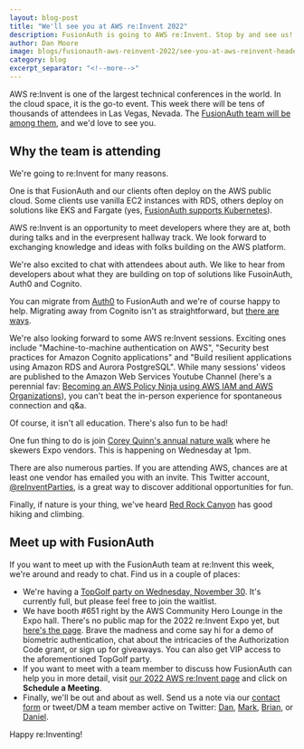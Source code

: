 ```yaml
---
layout: blog-post
title: "We'll see you at AWS re:Invent 2022"
description: FusionAuth is going to AWS re:Invent. Stop by and see us!
author: Dan Moore
image: blogs/fusionauth-aws-reinvent-2022/see-you-at-aws-reinvent-header-image.png
category: blog
excerpt_separator: "<!--more-->"
---
```


AWS re:Invent is one of the largest technical conferences in the world. In the cloud space, it is the go-to event. This week there will be tens of thousands of attendees in Las Vegas, Nevada. The [FusionAuth team will be among them](/aws-reinvent22), and we'd love to see you.

<!--more-->

## Why the team is attending

We're going to re:Invent for many reasons.

One is that FusionAuth and our clients often deploy on the AWS public cloud. Some clients use vanilla EC2 instances with RDS, others deploy on solutions like EKS and Fargate (yes, [FusionAuth supports Kubernetes](/docs/v1/tech/installation-guide/kubernetes/fusionauth-deployment)).

AWS re:Invent is an opportunity to meet developers where they are at, both during talks and in the everpresent hallway track. We look forward to exchanging knowledge and ideas with folks building on the AWS platform.

We're also excited to chat with attendees about auth. We like to hear from developers about what they are building on top of solutions like FusoinAuth, Auth0 and Cognito.

You can migrate from [Auth0](/docs/v1/tech/migration-guide/auth0) to FusionAuth and we're of course happy to help. Migrating away from Cognito isn't as straightforward, but [there are ways](/docs/v1/tech/migration-guide/cognito).

We're also looking forward to some AWS re:Invent sessions. Exciting ones include "Machine-to-machine authentication on AWS", "Security best practices for Amazon Cognito applications" and "Build resilient applications using Amazon RDS and Aurora PostgreSQL". While many sessions' videos are published to the Amazon Web Services Youtube Channel (here's a perennial fav: [Becoming an AWS Policy Ninja using AWS IAM and AWS Organizations](https://www.youtube.com/watch?v=hETtXCqX_Zc)), you can't beat the in-person experience for spontaneous connection and q&a.

Of course, it isn't all education. There's also fun to be had!

One fun thing to do is join [Corey Quinn's annual nature walk](https://www.lastweekinaws.com/blog/aws-re-invent-what-you-actually-need-to-know-before-you-go/) where he skewers Expo vendors. This is happening on Wednesday at 1pm.

There are also numerous parties. If you are attending AWS, chances are at least one vendor has emailed you with an invite. This Twitter account, [@reInventParties](https://twitter.com/reInventParties/), is a great way to discover additional opportunities for fun.

Finally, if nature is your thing, we've heard [Red Rock Canyon](https://www.blm.gov/programs/national-conservation-lands/nevada/red-rock-canyon) has good hiking and climbing.

## Meet up with FusionAuth

If you want to meet up with the FusionAuth team at re:Invent this week, we're around and ready to chat. Find us in a couple of places:

* We're having a [TopGolf party on Wednesday, November 30](https://www.eventbrite.com/e/golf-drinks-memes-afterparty-fusionauth-tickets-461066320777). It's currently full, but please feel free to join the waitlist.
* We have booth #651 right by the AWS Community Hero Lounge in the Expo hall. There's no public map for the 2022 re:Invent Expo yet, but [here's the page](https://reinvent.awsevents.com/learn/expo/). Brave the madness and come say hi for a demo of biometric authentication, chat about the intricacies of the Authorization Code grant, or sign up for giveaways. You can also get VIP access to the aforementioned TopGolf party.
* If you want to meet with a team member to discuss how FusionAuth can help you in more detail, visit [our 2022 AWS re:Invent page](/aws-reinvent22) and click on **Schedule a Meeting**.
* Finally, we'll be out and about as well. Send us a note via our [contact form](/contact) or tweet/DM a team member active on Twitter: [Dan](https://twitter.com/mooreds), [Mark](https://twitter.com/markvanoppen), [Brian](https://twitter.com/bpontarelli), or [Daniel](https://twitter.com/robotdan220).

Happy re:Inventing!
